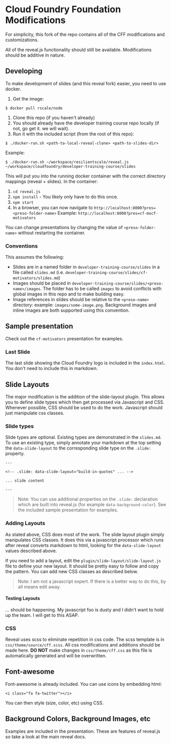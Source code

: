 # Cloud Foundry Foundation Modifications

For simplicity, this fork of the repo contains all of the CFF modifications and customizations.

All of the reveal.js functionality should still be available.  Modifications should be additive in nature.

## Developing

To make development of slides (and this reveal fork) easier, you need to use docker.  

1. Get the image:
  ```
  $ docker pull rscale/node
  ```
1. Clone this repo (if you haven't already)
1. You should already have the developer training course repo locally (if not, go get it.  we will wait).
1. Run it with the included script (from the root of this repo):
  ```
  $ ./docker-run.sh <path-to-local-reveal-clone> <path-to-slides-dir>
  ```
  Example:
  ```
  $ ./docker-run.sh ~/workspace/resilientscale/reveal.js ~/workspace/cloudfoundry/developer-training-course/slides
  ```
  This will put you into the running docker container with the correct directory mappings (reveal + slides).  In the container:
  1. `cd reveal.js`
  1. `npm install` - You likely only have to do this once.
  1. `npm start`
  1. In a browser, you can now navigate to `http://localhost:8000?pres=<preso-folder-name>`
    Example: `http://localhost:8000?pres=cf-mocf-motivators`

  You can change presentations by changing the value of `<preso-folder-name>` without restarting the container.  

### Conventions

This assumes the following:

* Slides are in a named folder in `developer-training-course/slides` in a file called `slides.md` (i.e. `developer-training-course/slides/cf-motivators/slides.md`)
* Images should be placed in `developer-training-course/slides/<preso-name>/images`.  The folder has to be called `images` to avoid conflicts with global images in this repo and to make building easy.
* Image references in slides should be relative to the `<preso-name>` directory: example: `images/some-image.png`. Background images and inline images are both supported using this convention.

## Sample presentation

Check out the `cf-motivators` presentation for examples.

### Last Slide

The last slide showing the Cloud Foundry logo is included in the `index.html`.  You don't need to include this in markdown.

## Slide Layouts

The major modification is the addition of the slide-layout plugin.  This allows you to define slide types which then get processed via Javascript and CSS.  Whenever possible, CSS should be used to do the work.  Javascript should just manipulate css classes.

### Slide types

Slide types are optional.  Existing types are demonstrated in the `slides.md`.  To use an existing type, simply annotate your markdown at the top setting the `data-slide-layout` to the corresponding slide type on the `.slide:` property.

```
---

<!-- .slide: data-slide-layout="build-in-quotes" ... -->

... slide content

---
```

> Note: You can use additional properties on the `.slide:` declaration which are built into reveal.js (for example `data-background-color`).  See the included sample presentation for examples.

### Adding Layouts

As stated above, CSS does most of the work.  The slide layout plugin simply manipulates CSS classes.  It does this via a javascript processor which runs after reveal converts markdown to html, looking for the `data-slide-layout` values described above.

If you need to add a layout, edit the `plugin/slide-layout/slide-layout.js` file to define your new layout.  It should be pretty easy to follow and copy the pattern.  You can add new CSS classes as described below.

> Note: I am not a javascript expert.  If there is a better way to do this, by all means edit away.

#### Testing Layouts

... should be happening.  My javascript foo is dusty and I didn't want to hold up the team.  I will get to this ASAP.

### CSS

Reveal uses scss to eliminate repetition in css code.  The scss template is in `css/theme/source/cff.scss`.  All css modifications and additions should be made here.  **DO NOT** make changes in `css/theme/cff.css` as this file is automatically generated and will be overwritten.

## Font-awesome

Font-awesome is already included.  You can use icons by embedding html:

```
<i class="fa fa-twitter"></i>
```

You can then style (size, color, etc) using CSS.

## Background Colors, Background Images, etc

Examples are included in the presentation.  These are features of reveal.js so take a look at the main reveal docs.

